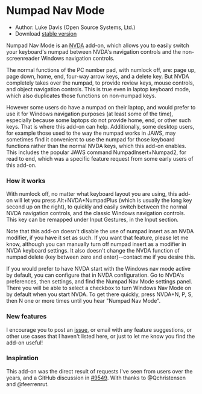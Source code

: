 # Numpad Nav Mode

* Author: Luke Davis (Open Source Systems, Ltd.)
* Download [stable version](https://github.com/opensourcesys/numpadNavMode/releases/download/v23.0/numpadNavMode-23.0.nvda-addon)

Numpad Nav Mode is an [NVDA](https://nvaccess.org/) add-on, which allows you to easily switch your keyboard's numpad between NVDA's navigation controls and the non-screenreader Windows navigation controls.

The normal functions of the PC number pad, with numlock off, are: page up, page down, home, end, four-way arrow keys, and a delete key.
But NVDA completely takes over the numpad, to provide review keys, mouse controls, and object navigation controls. This is true even in laptop keyboard mode, which also duplicates those functions on non-numpad keys.

However some users do have a numpad on their laptop, and would prefer to use it for Windows navigation purposes (at least some of the time), especially because some laptops do not provide home, end, or other such keys.  That is where this add-on can help.
Additionally, some desktop users, for example those used to the way the numpad works in JAWS, may sometimes find it convenient to use the numpad for those keyboard functions rather than the normal NVDA keys, which this add-on enables.
This includes the popular JAWS command NumpadInsert+Numpad2, for read to end, which was a specific feature request from some early users of this add-on.

### How it works

With numlock off, no matter what keyboard layout you are using, this add-on will let you press Alt+NVDA+NumpadPlus (which is usually the long key second up on the right), to quickly and easily switch between the normal NVDA navigation controls, and the classic Windows navigation controls. This key can be remapped under Input Gestures, in the Input section.

Note that this add-on doesn't disable the use of numpad insert as an NVDA modifier, if you have it set as such. If you want that feature, please let me know, although you can manually turn off numpad insert as a modifier in NVDA keyboard settings. It also doesn't change the NVDA function of numpad delete (key between zero and enter)--contact me if you desire this.

If you would prefer to have NVDA start with the Windows nav mode active by default, you can configure that in NVDA configuration.  Go to NVDA's preferences, then settings, and find the Numpad Nav Mode settings panel.  There you will be able to select a checkbox to turn Windows Nav Mode on by default when you start NVDA.
To get there quickly, press NVDA+N, P, S, then N one or more times until you hear "Numpad Nav Mode".

### New features

I encourage you to post an [issue](https://github.com/openSourceSys/numpadNavMode/issues/new), or email with any feature suggestions, or other use cases that I haven't listed here, or just to let me know you find the add-on useful!

### Inspiration

This add-on was the direct result of requests I've seen from users over the years, and a GitHub discussion in [#9549](https://github.com/nvaccess/nvda/issues/9549). With thanks to @Qchristensen and @feerrenrut.

